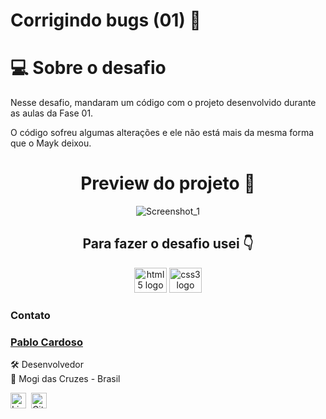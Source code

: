 # Corrigindo bugs (01) **👀**

# 💻 Sobre o desafio

Nesse desafio, mandaram um código com o projeto desenvolvido durante as aulas da Fase 01.
 
O código sofreu algumas alterações e ele não está mais da mesma forma que o Mayk deixou.


<div align="center">


# Preview do projeto 🤩

![Screenshot_1](https://user-images.githubusercontent.com/101990719/175836881-4c24443a-2c2b-4d57-8ba1-89409db74bab.png)

</div>
<h2 align="center"> Para fazer o desafio usei 👇</h2>

<div align="center">

  <img src="https://cdn.jsdelivr.net/gh/devicons/devicon/icons/html5/html5-original.svg" height="40" width="52" alt="html5 logo"  />
  <img src="https://cdn.jsdelivr.net/gh/devicons/devicon/icons/css3/css3-original.svg" height="40" width="52" alt="css3 logo"  />
 
</div>

### Contato


### [**Pablo Cardoso**](https://github.com/pablocarss)

🛠 Desenvolvedor <br>
📍 Mogi das Cruzes - Brasil

<a href="https://github.com/pablocarss" target="_blank"><img src="https://img.shields.io/badge/LinkedIn-0077B5?style=flat&logo=linkedin&logoColor=white" alt="LinkedIn Badge" height="25"></a>&nbsp;</a>&nbsp;<a href="https://github.com/pablocarss" target="_blank"><img src="https://img.shields.io/badge/GitHub-100000?style=flat&logo=github&logoColor=white" alt="GitHub Badge" height="25"></a>&nbsp;

<br clear="left"/>

